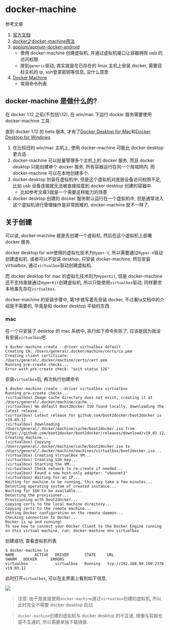 # docker-machine

参考文章

1. [官方文档](https://docs.docker.com/machine/)
2. [docker之docker-machine用法](https://www.cnblogs.com/jsonhc/p/7784466.html)
3. [appium/appium-docker-android](https://github.com/appium/appium-docker-android)
    - 使用 docker-machine 创建虚拟机, 并通过虚拟机接口让容器拥有 usb 的访问权限.
    - 提到`generic`驱动, 其实就是在已存在的 linux 主机上安装 docker, 需要目标主机的 ip, ssh登录密钥等信息, 没什么意思
4. [Docker Machine](https://www.runoob.com/docker/docker-machine.html)
    - 常用命令列表

## docker-machine 是做什么的?

在 docker 1.12 之前(不包括1.12), 在 win/mac 下运行 docker 服务需要使用 docker-machine 工具.

直到 docker 1.12 的 beta 版本, 才有了[Docker Desktop for Mac](https://docs.docker.com/docker-for-mac/)和[Docker Desktop for Windows](https://docs.docker.com/docker-for-windows/)

1. 在比较旧的 win/mac 主机上, 使用 docker-machine 可能比 docker desktop 更合适.
2. docker-machine 可以批量管理多个主机上的 docker 服务, 而且 docker desktop 只能创建单个 docker 服务, 所有容器运行在同一个局域网内. 而 docker-machine 可以在本地创建多个.
3. docker desktop 封装在虚拟机中, 但是这个虚拟机对底层设备访问权限不足, 比如 usb 设备连接就无法被直接挂载到 docker desktop 创建的容器中.
    - 比如参考文章3就是一个需要这样能力的场景
4. docker desktop 创建的 docker 服务默认运行在一个虚拟机中, 但是通常进入这个虚拟机进行管理操作是非常困难的, docker-machine 就不一样了.

## 关于创建

可以说, docker-machine 就是先创建一个虚拟机, 然后在这个虚拟机上部署 docker 服务. 

docker desktop for win使用的虚拟化技术为`Hyper-V`, 所以需要通过`Hyper-V`驱动创建虚拟机. 或者可以不安装 desktop, 只安装 docker-machine, 然后安装 virtualbox, 通过`virtualbox`驱动创建虚拟机.

而 docker desktop for mac 的虚拟化技术则为`HyperKit`, 但是 docker-machine 还不支持直接通过`HyperKit`创建虚拟机, 所以只能使用`virtualbox`驱动, 同样要求本地事先存在`virtualbox`.

docker-machine 的安装步骤中, 第1步就写着先安装 docker, 不过看ta文档中的介绍是不需要的, 毕竟是和 docker desktop 平级的东西.

### mac

在一个只安装了 desktop 的 mac 系统中, 执行如下命令失败了, 应该是因为我没有安装`virtualbox`吧.

```console
$ docker-machine create --driver virtualbox default
Creating CA: /Users/general/.docker/machine/certs/ca.pem
Creating client certificate: /Users/general/.docker/machine/certs/cert.pem
Running pre-create checks...
Error with pre-create check: "exit status 126"
```

安装`virtualbox`后, 再次执行创建命令

```console
$ docker-machine create --driver virtualbox virtualbox
Running pre-create checks...
(virtualbox) Image cache directory does not exist, creating it at /Users/general/.docker/machine/cache...
(virtualbox) No default Boot2Docker ISO found locally, downloading the latest release...
(virtualbox) Latest release for github.com/boot2docker/boot2docker is v19.03.12
(virtualbox) Downloading /Users/general/.docker/machine/cache/boot2docker.iso from https://github.com/boot2docker/boot2docker/releases/download/v19.03.12/boot2docker.iso...
Creating machine...
(virtualbox) Copying /Users/general/.docker/machine/cache/boot2docker.iso to /Users/general/.docker/machine/machines/virtualbox/boot2docker.iso...
(virtualbox) Creating VirtualBox VM...
(virtualbox) Creating SSH key...
(virtualbox) Starting the VM...
(virtualbox) Check network to re-create if needed...
(virtualbox) Found a new host-only adapter: "vboxnet1"
(virtualbox) Waiting for an IP...
Waiting for machine to be running, this may take a few minutes...
Detecting operating system of created instance...
Waiting for SSH to be available...
Detecting the provisioner...
Provisioning with boot2docker...
Copying certs to the local machine directory...
Copying certs to the remote machine...
Setting Docker configuration on the remote daemon...
Checking connection to Docker...
Docker is up and running!
To see how to connect your Docker Client to the Docker Engine running on this virtual machine, run: docker-machine env virtualbox
```

创建成功, 查看虚拟机列表

```
$ docker-machine ls
NAME         ACTIVE   DRIVER       STATE     URL                         SWARM   DOCKER      ERRORS
virtualbox   -        virtualbox   Running   tcp://192.168.99.100:2376           v19.03.12
```

此时打开`virtualbox`, 可以在主界面上看到如下信息.

![](https://gitee.com/generals-space/gitimg/raw/master/93d71b0f28303c3edfba8652aeafa768.png)

> 注意: 由于是直接使用`docker-machine`通过`virtualbox`创建的虚拟机, 所以此时完全不需要 docker desktop 启动.

> `docker-machine`创建的虚拟机与 docker desktop 的不互通, 镜像与容器也是不互通的, 所以需要单独下载镜像.

